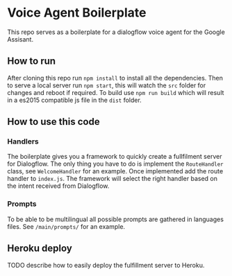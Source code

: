 # Voice Agent Boilerplate
This repo serves as a boilerplate for a dialogflow voice agent for the Google Assisant.

## How to run
After cloning this repo run ```npm install``` to install all the dependencies.
Then to serve a local server run ```npm start```, this will watch the ```src``` folder for changes and reboot if required.
To build use ```npm run build``` which will result in a es2015 compatible js file in the ```dist``` folder.

## How to use this code

### Handlers
The boilerplate gives you a framework to quickly create a fullfilment server for Dialogflow.
The only thing you have to do is implement the ```RouteHandler``` class, 
see ```WelcomeHandler``` for an example.
Once implemented add the route handler to ```index.js```.
The framework will select the right handler based on the intent received from Dialogflow.

### Prompts
To be able to be multilingual all possible prompts are gathered in languages files. 
See ```/main/prompts/``` for an example.

## Heroku deploy
TODO describe how to easily deploy the fulfillment server to Heroku.